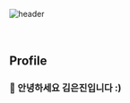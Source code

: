 ![header](https://capsule-render.vercel.app/api?type=wave&color=FFDAB9&height=300&section=header&text=Hello%20I'm%20Keunjin&fontSize=70&fontColor=ffffff)
<br/><br/><br/>
<h2>Profile</h2>
<h3>👋 안녕하세요 김은진입니다 :)</h3>
<br/>
